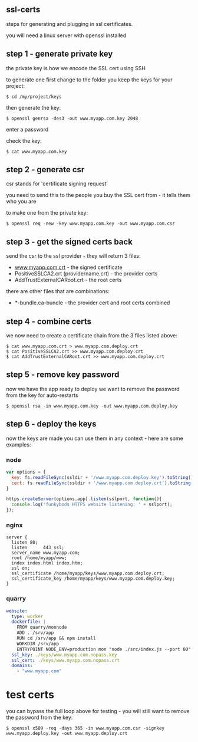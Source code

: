 ssl-certs
---------

steps for generating and plugging in ssl certificates.

you will need a linux server with openssl installed

## step 1 - generate private key

the private key is how we encode the SSL cert using SSH

to generate one first change to the folder you keep the keys for your project:

```
$ cd /my/project/keys
```

then generate the key:

```
$ openssl genrsa -des3 -out www.myapp.com.key 2048
```

enter a password

check the key:

```
$ cat www.myapp.com.key
```

## step 2 - generate csr

csr stands for 'certificate signing request'

you need to send this to the people you buy the SSL cert from - it tells them who you are

to make one from the private key:

```
$ openssl req -new -key www.myapp.com.key -out www.myapp.com.csr
```

## step 3 - get the signed certs back

send the csr to the ssl provider - they will return 3 files:

 * www.myapp.com.crt - the signed certificate
 * PositiveSSLCA2.crt (providername.crt) - the provider certs
 * AddTrustExternalCARoot.crt - the root certs

there are other files that are combinations:

 * *-bundle.ca-bundle - the provider cert and root certs combined


## step 4 - combine certs

we now need to create a certificate chain from the 3 files listed above:

```
$ cat www.myapp.com.crt > www.myapp.com.deploy.crt
$ cat PositiveSSLCA2.crt >> www.myapp.com.deploy.crt
$ cat AddTrustExternalCARoot.crt >> www.myapp.com.deploy.crt
```

## step 5 - remove key password

now we have the app ready to deploy we want to remove the password from the key for auto-restarts

```
$ openssl rsa -in www.myapp.com.key -out www.myapp.com.deploy.key
```

## step 6 - deploy the keys

now the keys are made you can use them in any context - here are some examples:

### node

```js
var options = {
  key: fs.readFileSync(ssldir + '/www.myapp.com.deploy.key').toString(),
  cert: fs.readFileSync(ssldir + '/www.myapp.com.deploy.crt').toString()
}

https.createServer(options,app).listen(sslport, function(){
  console.log('funkybods HTTPS website listening: ' + sslport);
});

```

### nginx

```
server {
  listen 80;
  listen      443 ssl;
  server_name www.myapp.com;
  root /home/myapp/www;
  index index.html index.htm;
  ssl on;
  ssl_certificate /home/myapp/keys/www.myapp.com.deploy.crt;
  ssl_certificate_key /home/myapp/keys/www.myapp.com.deploy.key;
}
```

### quarry

```yaml
website:
  type: worker
  dockerfile: |
    FROM quarry/monnode
    ADD . /srv/app
    RUN cd /srv/app && npm install
    WORKDIR /srv/app
    ENTRYPOINT NODE_ENV=production mon "node ./src/index.js --port 80"
  ssl_key: ./keys/www.myapp.com.nopass.key
  ssl_cert: ./keys/www.myapp.com.nopass.crt
  domains:
    - "www.myapp.com"
```

# test certs

you can bypass the full loop above for testing - you will still want to remove the password from the key:


```
$ openssl x509 -req -days 365 -in www.myapp.com.csr -signkey www.myapp.deploy.key -out www.myapp.deploy.crt
```